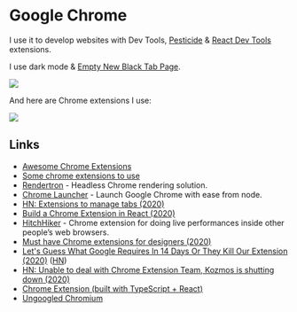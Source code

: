 # Google Chrome

I use it to develop websites with Dev Tools, [Pesticide](http://pesticide.io) & [React Dev Tools](https://reactjs.org/blog/2019/08/15/new-react-devtools.html) extensions.

I use dark mode & [Empty New Black Tab Page](https://chrome.google.com/webstore/detail/empty-new-tab-page-black/fllomkdgoahjlgcblpldnpjcilipjelp?hl=en).

![](https://i.imgur.com/nsBY2MK.png)

And here are Chrome extensions I use:

![](https://i.imgur.com/q2Wnz38.png)

## Links

* [Awesome Chrome Extensions](https://github.com/learn-anything/chrome-extensions)
* [Some chrome extensions to use](https://news.ycombinator.com/item?id=15696056)
* [Rendertron](https://github.com/GoogleChrome/rendertron) - Headless Chrome rendering solution.
* [Chrome Launcher](https://github.com/GoogleChrome/chrome-launcher) - Launch Google Chrome with ease from node.
* [HN: Extensions to manage tabs \(2020\)](https://news.ycombinator.com/item?id=22841708)
* [Build a Chrome Extension in React \(2020\)](https://www.youtube.com/watch?v=4x0lQu1TOCQ)
* [HitchHiker](https://toddwords.com/hitchhiker/) - Chrome extension for doing live performances inside other people’s web browsers.
* [Must have Chrome extensions for designers \(2020\)](https://supercreative.design/blog/chrome-extensions-for-designers)
* [Let's Guess What Google Requires In 14 Days Or They Kill Our Extension \(2020\)](https://blog.pushbullet.com/2020/05/13/lets-guess-what-google-requires-in-14-days-or-they-kill-our-extension/) \([HN](https://news.ycombinator.com/item?id=23168874)\)
* [HN: Unable to deal with Chrome Extension Team, Kozmos is shutting down \(2020\)](https://news.ycombinator.com/item?id=23285466)
* [Chrome Extension \(built with TypeScript + React\)](https://github.com/martellaj/chrome-extension-react-typescript-boilerplate)
* [Ungoogled Chromium](https://github.com/Eloston/ungoogled-chromium)

